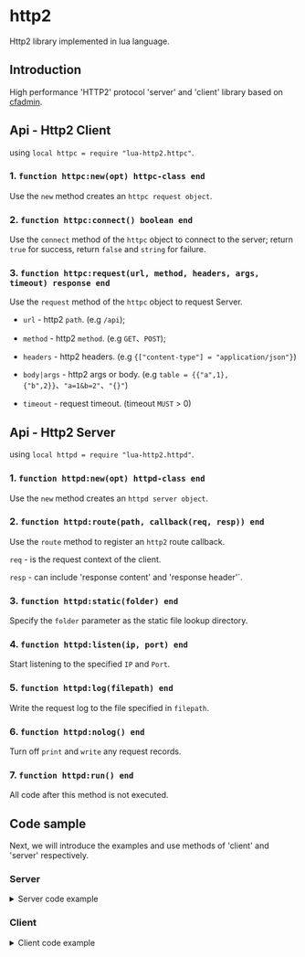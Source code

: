 # http2

  Http2 library implemented in lua language.

## Introduction

  High performance 'HTTP2' protocol 'server' and 'client' library based on [cfadmin](https://cfadmin.cn/).

## Api - Http2 Client

  using `local httpc = require "lua-http2.httpc"`.

### 1. `function httpc:new(opt) httpc-class end`

  Use the `new` method creates an `httpc request object`.

### 2. `function httpc:connect() boolean end`

  Use the `connect` method of the `httpc` object to connect to the server; return `true` for success, return `false` and `string` for failure.

### 3. `function httpc:request(url, method, headers, args, timeout) response end`

  Use the `request` method of the `httpc` object to request Server.

  * `url` - http2 `path`. (e.g `/api`);

  * `method` - http2 `method`. (e.g `GET`、`POST`);

  * `headers` - http2 headers. (e.g `{["content-type"] = "application/json"}`)

  * `body|args` - http2 args or body. (e.g `table = {{"a",1}, {"b",2}}`、`"a=1&b=2"`、`"{}"`)

  * `timeout` - request timeout. (timeout `MUST` > 0)

## Api - Http2 Server

  using `local httpd = require "lua-http2.httpd"`.

### 1. `function httpd:new(opt) httpd-class end`

  Use the `new` method creates an `httpd server object`.

### 2. `function httpd:route(path, callback(req, resp)) end`

  Use the `route` method to register an `http2` route callback.

  `req` - is the request context of the client.

  `resp` - can include 'response content' and 'response header'`.

### 3. `function httpd:static(folder) end`

  Specify the `folder` parameter as the static file lookup directory.

### 4. `function httpd:listen(ip, port) end`

  Start listening to the specified `IP` and `Port`.

### 5. `function httpd:log(filepath) end`

  Write the request log to the file specified in `filepath`.

### 6. `function httpd:nolog() end`

  Turn off `print` and `write` any request records.

### 7. `function httpd:run() end`

  All code after this method is not executed.

## Code sample

  Next, we will introduce the examples and use methods of 'client' and 'server' respectively.

### Server

<details>
  <summary>Server code example</summary>

```lua
require "utils"

local httpd = require "lua-http2.httpd"

local h2 = httpd:new()

-- 注册路由
h2:route("/", function (req, resp)
  var_dump(req)
  resp['body'] = "Loging."
end)

-- 静态文件路由
h2:static("static")

-- -- 关闭请求日志
-- h2:nolog()

h2:listen("localhost", 80)

h2:run()
```

```bash
[candy@MacBookPro:~/Documents/cfadmin] $ ./cfadmin
[2021/04/19 20:24:19] [INFO] h2 listen: 0.0.0.0:80
[2021/04/19 20:24:19] [INFO] h2 Web Server Running...
{
      ["headers"] = {
            ["host"] = "127.0.0.1",
            [":scheme"] = "http",
            ["origin"] = "127.0.0.1",
            ["accept"] = "*/*",
            ["user-agent"] = "Mozilla/5.0 (Macintosh; Intel Mac OS X 10_15_2) AppleWebKit/537.36 (KHTML, like Gecko) Chrome/81.0.4044.138 Safari/537.36",
            [":path"] = "/",
            [":authority"] = "127.0.0.1",
            [":method"] = "GET",
            ["accept-encoding"] = "gzip, deflate, identity",
      },
}
[2021/04/19 20:24:28] - 127.0.0.1 - 127.0.0.1 - / - GET - 200 - req_time: 0.000029/Sec
```
</details>


### Client

<details>
  <summary>Client code example</summary>

```lua
require "utils"

local httpc = require "lua-http2.httpc"

-- 创建对象
local hc = httpc:new { domain = "http://127.0.0.1/" }

-- 连接到服务器
if not hc:connect() then
  return print("连接失败")
end

-- 发送请求
local opt, errinfo = hc:request("/", "GET")
if not opt then
  return print(false, errinfo)
end

var_dump(opt)
```

```bash
[candy@MacBookPro:~/Documents/cfadmin] $ ./cfadmin
{
      ["headers"] = {
            ["content-type"] = "text/html; charset=utf-8",
            ["server"] = "cfadmin/0.1",
            ["date"] = "Mon, 19 Apr 2021 20:24:28 GMT",
            [":status"] = "200",
      },
      ["body"] = "Loging.",
}
```

</details>